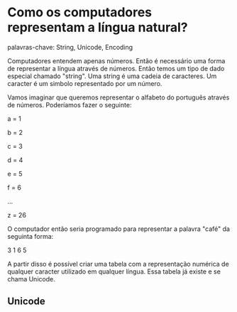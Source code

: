 # Como os computadores representam a língua natural?

palavras-chave: String, Unicode, Encoding

Computadores entendem apenas números. Então é necessário uma forma de representar a língua através de números. Então temos um tipo de dado especial chamado "string". Uma string é uma cadeia de caracteres. Um caracter é um simbolo representado por um número.

Vamos imaginar que queremos representar o alfabeto do português através de números. Poderíamos fazer o seguinte:

a = 1


b = 2

c = 3

d = 4

e = 5

f = 6

...

z = 26

O computador então seria programado para representar a palavra "café" da seguinta forma:

3 1 6 5

A partir disso é possível criar uma tabela com a representação numérica de qualquer caracter utilizado em qualquer língua. Essa tabela já existe e se chama Unicode.

## Unicode

